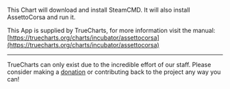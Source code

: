 This Chart will download and install SteamCMD. It will also install AssettoCorsa and run it.

This App is supplied by TrueCharts, for more information visit the manual: [https://truecharts.org/charts/incubator/assettocorsa](https://truecharts.org/charts/incubator/assettocorsa)

---

TrueCharts can only exist due to the incredible effort of our staff.
Please consider making a [donation](https://truecharts.org/about/sponsor) or contributing back to the project any way you can!

